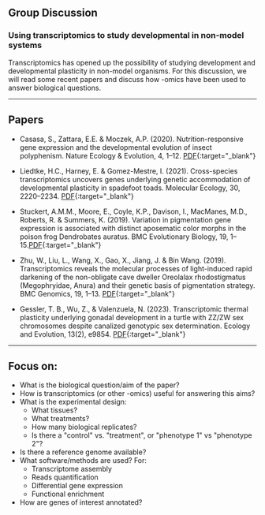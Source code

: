 ## Group Discussion
### Using transcriptomics to study developmental in non-model systems

Transcriptomics has opened up the possibility of studying development and developmental plasticity in non-model organisms. For this discussion, we will read some recent papers and discuss how -omics have been used to answer biological questions.

---
## Papers

* Casasa, S., Zattara, E.E. & Moczek, A.P. (2020). Nutrition-responsive gene expression and the developmental evolution of insect polyphenism. Nature Ecology & Evolution, 4, 1–12. [PDF](./Casasa.pdf){:target="_blank"}

* Liedtke, H.C., Harney, E. & Gomez-Mestre, I. (2021). Cross-species transcriptomics uncovers genes underlying genetic accommodation of developmental plasticity in spadefoot toads. Molecular Ecology, 30, 2220–2234. [PDF](./Liedtke.pdf){:target="_blank"}

* Stuckert, A.M.M., Moore, E., Coyle, K.P., Davison, I., MacManes, M.D., Roberts, R. & Summers, K. (2019). Variation in pigmentation gene expression is associated with distinct aposematic color morphs in the poison frog Dendrobates auratus. BMC Evolutionary Biology, 19, 1–15.[PDF](./Stuckert.pdf){:target="_blank"}

* Zhu, W., Liu, L., Wang, X., Gao, X., Jiang, J. & Bin Wang. (2019). Transcriptomics reveals the molecular processes of light-induced rapid darkening of the non-obligate cave dweller Oreolalax rhodostigmatus (Megophryidae, Anura) and their genetic basis of pigmentation strategy. BMC Genomics, 19, 1–13. [PDF](./Zhu.pdf){:target="_blank"}

* Gessler, T. B., Wu, Z., & Valenzuela, N. (2023). Transcriptomic thermal plasticity underlying gonadal development in a turtle with ZZ/ZW sex chromosomes despite canalized genotypic sex determination. Ecology and Evolution, 13(2), e9854. [PDF](./Gessler.pdf){:target="_blank"}

---

## Focus on:

*	What is the biological question/aim of the paper?
* How is transcriptomics (or other -omics) useful for answering this aims?
* What is the experimental design:
  * What tissues?
  * What treatments?
  * How many biological replicates?
  * Is there a "control" vs. "treatment", or "phenotype 1" vs "phenotype 2"?
* Is there a reference genome available?
* What software/methods are used? For:
  * Transcriptome assembly
  * Reads quantification
  * Differential gene expression
  * Functional enrichment
* How are genes of interest annotated?
